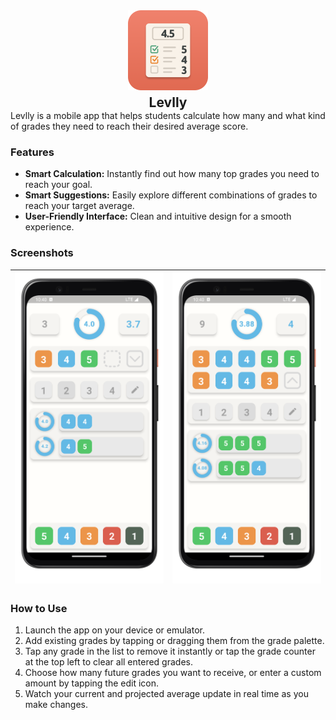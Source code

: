 <p align="center" style="margin-bottom: 4px; margin-top: 0px">
    <img src="./lib/assets/md/icon.png" alt="Icon" width="128"/>
</p>
<h2 align="center" style="margin: 0px;">Levlly</h2>
Levlly is a mobile app that helps students calculate how many and what kind of grades they need to reach their desired average score.

### Features

- **Smart Calculation:** Instantly find out how many top grades you need to reach your goal.
- **Smart Suggestions:** Easily explore different combinations of grades to reach your target average.
- **User-Friendly Interface:** Clean and intuitive design for a smooth experience.

### Screenshots

| ![screen1](./lib/assets/md/screen_1.png) | ![screen2](./lib/assets/md/screen_2.png) |
| :------------: | :------------: |

### How to Use

1. Launch the app on your device or emulator.
2. Add existing grades by tapping or dragging them from the grade palette.
3. Tap any grade in the list to remove it instantly or tap the grade counter at the top left to clear all entered grades.
4. Choose how many future grades you want to receive, or enter a custom amount by tapping the edit icon.
5. Watch your current and projected average update in real time as you make changes.